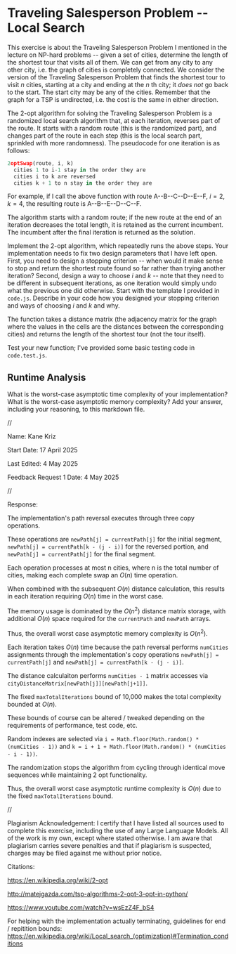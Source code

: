 # Traveling Salesperson Problem -- Local Search

This exercise is about the Traveling Salesperson Problem I mentioned in the
lecture on NP-hard problems -- given a set of cities, determine the length of
the shortest tour that visits all of them. We can get from any city to any other
city, i.e. the graph of cities is completely connected. We consider the version
of the Traveling Salesperson Problem that finds the shortest tour to visit $n$
cities, starting at a city and ending at the $n$ th city; it *does not* go
back to the start. The start city may be any of the cities. Remember that the
graph for a TSP is undirected, i.e. the cost is the same in either direction.

The 2-opt algorithm for solving the Traveling Salesperson Problem is a
randomized local search algorithm that, at each iteration, reverses part of the
route. It starts with a random route (this is the randomized part), and changes
part of the route in each step (this is the local search part, sprinkled with
more randomness). The pseudocode for one iteration is as follows:

```javascript
2optSwap(route, i, k)
  cities 1 to i-1 stay in the order they are
  cities i to k are reversed
  cities k + 1 to n stay in the order they are
```

For example, if I call the above function with route A--B--C--D--E--F, $i=2$,
$k=4$, the resulting route is A--B--E--D--C--F.

The algorithm starts with a random route; if the new route at the end of an
iteration decreases the total length, it is retained as the current incumbent.
The incumbent after the final iteration is returned as the solution.

Implement the 2-opt algorithm, which repeatedly runs the above steps. Your
implementation needs to fix two design parameters that I have left open. First,
you need to design a stopping criterion -- when would it make sense to stop and
return the shortest route found so far rather than trying another iteration?
Second, design a way to choose $i$ and $k$ -- note that they need to be
different in subsequent iterations, as one iteration would simply undo what
the previous one did otherwise. Start with the template I provided in `code.js`.
Describe in your code how you designed your stopping criterion and ways of
choosing $i$ and $k$ and why.

The function takes a distance matrix (the adjacency matrix for the graph where
the values in the cells are the distances between the corresponding cities) and
returns the length of the shortest tour (not the tour itself).

Test your new function; I've provided some basic testing code in `code.test.js`.

## Runtime Analysis

What is the worst-case asymptotic time complexity of your implementation? What
is the worst-case asymptotic memory complexity? Add your answer, including your
reasoning, to this markdown file.



//




Name: Kane Kriz

Start Date: 17 April 2025

Last Edited: 4 May 2025

Feedback Request 1 Date: 4 May 2025




//


Response: 



The implementation's path reversal executes through three copy operations.

These operations are `newPath[j] = currentPath[j]` for the initial segment, `newPath[j] = currentPath[k - (j - i)]` for the reversed portion, and `newPath[j] = currentPath[j]` for the final segment. 

Each operation processes at most n cities, where n is the total number of cities, making each complete swap an $O(n)$ time operation.

When combined with the subsequent $O(n)$ distance calculation, this results in each iteration requiring $O(n)$ time in the worst case.

The memory usage is dominated by the $O(n^2)$ distance matrix storage, with additional $O(n)$ space required for the `currentPath` and `newPath` arrays. 

Thus, the overall worst case asymptotic memory complexity is $O(n^2)$.



Each iteration takes $O(n)$ time because the path reversal performs `numCities` assignments through the implementation's copy operations `newPath[j] = currentPath[j]` and `newPath[j] = currentPath[k - (j - i)]`.

The distance calculaiton performs `numCities - 1` matrix accesses via `cityDistanceMatrix[newPath[j]][newPath[j+1]]`.

The fixed `maxTotalIterations` bound of 10,000 makes the total complexity bounded at $O(n)$.

These bounds of course can be altered / tweaked depending on the requirements of performance, test code, etc.

Random indexes are selected via `i = Math.floor(Math.random() * (numCities - 1))` and `k = i + 1 + Math.floor(Math.random() * (numCities - i - 1))`.

The randomization stops the algorithm from cycling through identical move sequences while maintaining 2 opt functionality.

Thus, the overall worst case asymptotic runtime complexity is $O(n)$ due to the fixed `maxTotalIterations` bound.




//


Plagiarism Acknowledgement: I certify that I have listed all sources used to complete this exercise, including the use of any Large Language Models. All of the work is my own, except where stated otherwise. I am aware that plagiarism carries severe penalties and that if plagiarism is suspected, charges may be filed against me without prior notice.


Citations:


https://en.wikipedia.org/wiki/2-opt

http://matejgazda.com/tsp-algorithms-2-opt-3-opt-in-python/

https://www.youtube.com/watch?v=wsEzZ4F_bS4

For helping with the implementation actually terminating, guidelines for end / repitition bounds: https://en.wikipedia.org/wiki/Local_search_(optimization)#Termination_conditions
